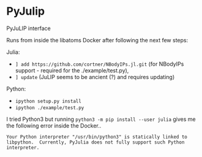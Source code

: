 # PyJulip

PyJuLIP interface

Runs from inside the libatoms Docker after following the next few steps:

Julia: 
- `] add https://github.com/cortner/NBodyIPs.jl.git` (for NBodyIPs support - required for the ./example/test.py), 
- `] update` (JuLIP seems to be ancient (?) and requires updating)

Python:
- `ipython setup.py install`
- `ipython ./example/test.py`

I tried Python3 but running `python3 -m pip install --user julia` gives me the following error inside the Docker..

`Your Python interpreter "/usr/bin/python3"
is statically linked to libpython.  Currently, PyJulia does not fully
support such Python interpreter.`
